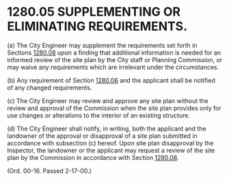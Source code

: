 1280.05 SUPPLEMENTING OR ELIMINATING REQUIREMENTS.
==================================================

​(a) The City Engineer may supplement the requirements set forth in
Sections [1280.08](554b6e3a.html) upon a finding that additional
information is needed for an informed review of the site plan by the
City staff or Planning Commission, or may waive any requirements which
are irrelevant under the circumstances.

​(b) Any requirement of Section [1280.06](554b6e3a.html) and the
applicant shall be notified of any changed requirements.

​(c) The City Engineer may review and approve any site plan without the
review and approval of the Commission when the site plan provides only
for use changes or alterations to the interior of an existing structure.

​(d) The City Engineer shall notify, in writing, both the applicant and
the landowner of the approval or disapproval of a site plan submitted in
accordance with subsection (c) hereof. Upon site plan disapproval by the
Inspector, the landowner or the applicant may request a review of the
site plan by the Commission in accordance with Section
[1280.08](554b6e3a.html).

(Ord. 00-16. Passed 2-17-00.)
